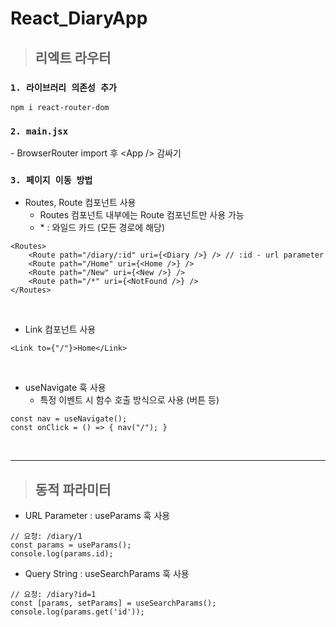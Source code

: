 # React_DiaryApp

> ## 리엑트 라우터

### `1. 라이브러리 의존성 추가`

```
npm i react-router-dom
```

### `2. main.jsx`

\- BrowserRouter import 후 \<App /> 감싸기

### `3. 페이지 이동 방법`

- Routes, Route 컴포넌트 사용
  - Routes 컴포넌트 내부에는 Route 컴포넌트만 사용 가능
  - \* : 와일드 카드 (모든 경로에 해당)

```
<Routes>
    <Route path="/diary/:id" uri={<Diary />} /> // :id - url parameter
    <Route path="/Home" uri={<Home />} />
    <Route path="/New" uri={<New />} />
    <Route path="/*" uri={<NotFound />} />
</Routes>
```

<br/>

- Link 컴포넌트 사용

```
<Link to={"/"}>Home</Link>
```

<br/>

- useNavigate 훅 사용
  - 특정 이벤트 시 함수 호출 방식으로 사용 (버튼 등)

```
const nav = useNavigate();
const onClick = () => { nav("/"); }
```

<br/>

---

> ## 동적 파라미터

- URL Parameter : useParams 훅 사용

```
// 요청: /diary/1
const params = useParams();
console.log(params.id);
```

- Query String : useSearchParams 훅 사용

```
// 요청: /diary?id=1
const [params, setParams] = useSearchParams();
console.log(params.get('id'));
```
